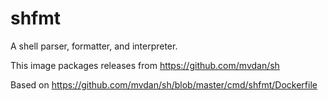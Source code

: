 # shfmt

A shell parser, formatter, and interpreter.

This image packages releases from https://github.com/mvdan/sh

Based on https://github.com/mvdan/sh/blob/master/cmd/shfmt/Dockerfile
